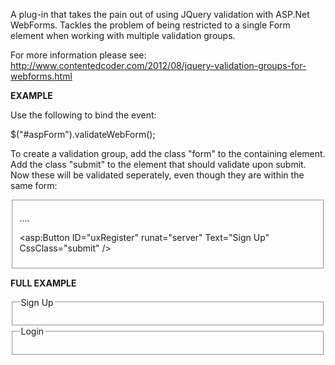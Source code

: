 A plug-in that takes the pain out of using JQuery validation with ASP.Net WebForms. Tackles the problem of being restricted to a single Form element when working with multiple validation groups.

For more information please see: http://www.contentedcoder.com/2012/08/jquery-validation-groups-for-webforms.html

**EXAMPLE**

Use the following to bind the event:

$("#aspForm").validateWebForm();

To create a validation group, add the class "form" to the containing element. Add the class "submit" to the element that should validate upon submit. Now these will be validated seperately, even though they are within the same form:

<fieldset class="form" id="signup">

....

<asp:Button ID="uxRegister" runat="server" Text="Sign Up" CssClass="submit" />

</fieldset>

**FULL EXAMPLE**

<!DOCTYPE html PUBLIC "-//W3C//DTD XHTML 1.0 Transitional//EN" "http://www.w3.org/TR/xhtml1/DTD/xhtml1-transitional.dtd">
<html xmlns="http://www.w3.org/1999/xhtml">
<head id="Head1" runat="server">
    <title>Multiple Form Validation</title>
    <script type="text/javascript" src="http://ajax.googleapis.com/ajax/libs/jquery/1.7.1/jquery.min.js"></script>
    <script type="text/javascript" src="http://ajax.aspnetcdn.com/ajax/jquery.validate/1.9/jquery.validate.min.js"></script>
    <script type="text/javascript" src="jquery.validation.net.webforms.js"></script>
    <script type="text/javascript">
        $(function() {
            $("#aspForm").validateWebForm();
        });
    </script>
</head>
<body>
    <form id="aspForm" runat="server">
        <fieldset class="form" id="signup">
            <legend>Sign Up</legend>
            <p>
                <asp:Label ID="uiFirstName" runat="server" AssociatedControlID="uxFirstName" Text="First name:"></asp:Label>
                <asp:TextBox ID="uxFirstName" runat="server" CssClass="required"></asp:TextBox>
            </p>
            <p>
                <asp:Button ID="uxRegister" runat="server" Text="Sign Up" CssClass="submit signup" />
                <asp:Button ID="uxCancelRegister" runat="server" Text="Cancel" />
            </p>
        </fieldset>
        <fieldset class="form" id="login">
            <legend>Login</legend>
            <p>
                <asp:Label ID="uiUserName" runat="server" AssociatedControlID="uxUserName" Text="User name:"></asp:Label>
                <asp:TextBox ID="uxUserName" runat="server" CssClass="required email"></asp:TextBox>
            </p>
            <p>
                <asp:Button ID="uxLogin" runat="server" Text="Login" CssClass="submit login" />
                <asp:Button ID="uxCancelSignUp" runat="server" Text="Cancel" />
            </p>
        </fieldset>
    </form>
</body>
</html>